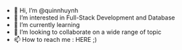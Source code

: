 - 👋 Hi, I’m @quinnhuynh
- 👀 I’m interested in Full-Stack Development and Database
- 🌱 I’m currently learning 
- 💞️ I’m looking to collaborate on a wide range of topic 
- 📫 How to reach me : HERE ;) 

<!---
quinnhuynh/quinnhuynh is a ✨ special ✨ repository because its `README.md` (this file) appears on your GitHub profile.
You can click the Preview link to take a look at your changes.
--->
